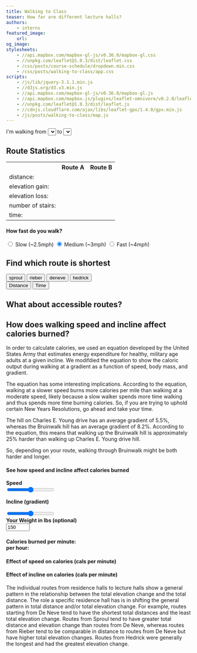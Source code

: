 ```yaml
---
title: Walking to Class
teaser: How far are different lecture halls?
authors:
    - interns
featured_image:
    url:
og_image:
stylesheets:
    - //api.mapbox.com/mapbox-gl-js/v0.36.0/mapbox-gl.css
    - //unpkg.com/leaflet@1.0.3/dist/leaflet.css
    - /css/posts/course-schedule/dropdown.min.css
    - /css/posts/walking-to-class/app.css
scripts:
    - /js/lib/jquery-3.1.1.min.js
    - //d3js.org/d3.v3.min.js
    - //api.mapbox.com/mapbox-gl-js/v0.36.0/mapbox-gl.js
    - //api.mapbox.com/mapbox.js/plugins/leaflet-omnivore/v0.2.0/leaflet-omnivore.min.js
    - //unpkg.com/leaflet@1.0.3/dist/leaflet.js
    - //cdnjs.cloudflare.com/ajax/libs/leaflet-gpx/1.4.0/gpx.min.js
    - /js/posts/walking-to-class/map.js
---
```




<div id="dropdowns">
        <span>I'm walking from </span>
        <select class="ui search selection dropdown" id="start_location"></select>
        <span> to </span>
        <select class="ui search selection dropdown" id="end_location"></select>
</div>
<div id="vis">
    <div id="mapid"></div>
    <div id="stats">
        <h2>Route Statistics</h2>
        <table id="stats_table"> 
            <tr> 
                <th></th>
                <th id="route_A">Route A</th>
                <th id="route_B">Route B</th>
            </tr>
            <tr>
                <td class="header_cell">distance:</td>
                <td id="dist_A"></td>
                <td id="dist_B"></td>
            </tr>
            <tr> 
                <td class="header_cell">elevation gain:</td>
                <td id="gain_A"></td>
                <td id="gain_B"></td>
            </tr>
            <tr> 
                <td class="header_cell">elevation loss:</td>
                <td id="loss_A"></td>
                <td id="loss_B"></td>
            </tr>
            <tr> 
                <td class="header_cell">number of stairs:</td>
                <td id="stairs_A"></td>
                <td id="stairs_B"></td>
            </tr>
            <tr> 
                <td class="header_cell">time:</td>
                <td id="time_A"></td>
                <td id="time_B"></td>
            </tr>
        </table>
        <h4>How fast do you walk?</h4>
        <div class="btn-group" data-toggle="buttons">
            <input type="radio" id="slow" name="speed" value="24">
            <label class="btn" for="slow">Slow (~2.5mph)</label>
            <input type="radio" id="medium" name="speed" value="20" checked>
            <label class="btn" for="medium">Medium (~3mph)</label>
            <input type="radio" id="fast" name="speed" value="15">
            <label class="btn" for="fast">Fast (~4mph)</label>
        </div>
    </div>
</div>



<h2>Find which route is shortest</h2>
<div class='chartcont'>
<div id='start'>
<button value='0' class='selected'>sproul</button>
<button value='10'>rieber</button>
<button value='20'>deneve</button>
<button value='30'>hedrick</button>
</div>
<div id='compare'>
<button value='10' class='selected'>Distance</button>
<button value='20'>Time</button>
</div>
<div id='chart0'>
<canvas id="chart" style='height: 80vh;'></canvas>
</div>
</div>


<h2>What about accessible routes?</h2>

<p>

</p>


<h2>How does walking speed and incline affect calories burned?</h2>

<div id='whole'>

<div id='description'>
<p>In order to calculate calories, we used an equation developed by the United States Army that estimates energy expenditure for healthy, military age adults at a given incline. We modifdied the equation to show the caloric output during walking at a gradient as a function of speed, body mass, and gradient. </p>

<p>The equation has some interesting implications. According to the equation, walking at a slower speed burns more calories per mile than walking at a moderate speed, likely because a slow walker spends more time walking and thus spends more time burning calories. So, if you are trying to uphold certain New Years Resolutions, go ahead and take your time. </p>

<p>The hill on Charles E. Young drive has an average gradient of 5.5%, whereas the Bruinwalk hill has an average gradient of 8.2%. According to the equation, this means that walking up the Bruinwalk hill is approximately 25% harder than walking up Charles E. Young drive hill. </p>

<p>So, depending on your route, walking through Bruinwalk might be both harder and longer.</p>

</div>

<div id='sliderholder'>

<h4>See how speed and incline affect calories burned</h4>

<div id='top'>
<div id='sliders'>
<b>Speed</b>
<div id='speedvalue'></div>
<input class='slider' id='speedslider' type="range" min=".90" max="1.80" value="1.35" step='0.05'>

<b>Incline (gradient)</b>
<div id='inclinevalue'></div>
<input class='slider' id='inclineslider' type="range" min="-10" max="10" value="0" step='.5'>
</div>

<div id='wait'>
<div><b>Your Weight in lbs (optional)</b></div>
<input id='weight' type='number' min='0' max='500' value='150'>
</div>


</div>

<div id='cals'>
<h4>Calories burned per minute:&nbsp;&nbsp;&nbsp;&nbsp;&nbsp;<span id='calories'></span><br>per hour: <span id='calories2'></span></h4>
</div>

</div>

</div>

<div id='interactive'>



<div class='chartholder'>
<h4>Effect of speed on calories (cals per minute)</h4>
<div class='chartcont0'>
<canvas id='speedchart'></canvas>
</div>
</div>

<div class='chartholder'>
<h4>Effect of incline on calories (cals per minute)</h4>
<div class='chartcont0'>
<canvas id='inclinechart'></canvas>
</div>
</div>

</div>





<canvas id="bubble-chart" width="800" height="800"></canvas>

<p>The individual routes from residence halls to lecture halls show a general pattern in the relationship between the total elevation change and the total distance. The role a specific residence hall has is in shifting the general pattern in total distance and/or total elevation change. For example, routes starting from De Neve tend to have the shortest total distances and the least total elevation change. Routes from Sproul tend to have greater total distance and elevation change than routes from De Neve, whereas routes from Rieber tend to be comparable in distance to routes from De Neve but have higher total elevation changes. Routes from Hedrick were generally the longest and had the greatest elevation change.</p>
